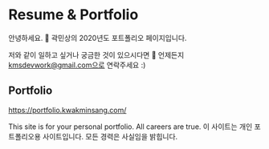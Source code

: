 # Resume & Portfolio

안녕하세요. 👋
곽민상의 2020년도 포트폴리오 페이지입니다.

저와 같이 일하고 싶거나 궁금한 것이 있으시다면 💬
언제든지 kmsdevwork@gmail.com으로 연락주세요 :)

## Portfolio

https://portfolio.kwakminsang.com/

This site is for your personal portfolio. All careers are true.
이 사이트는 개인 포트폴리오용 사이트입니다. 모든 경력은 사실임을 밝힙니다.

